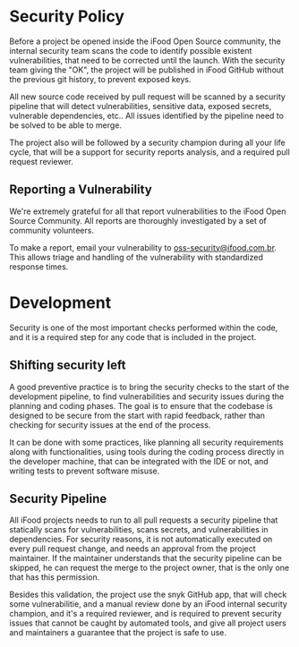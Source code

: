 # Security Policy

Before a project be opened inside the iFood Open Source community, the internal security team scans the code to identify possible existent vulnerabilities, that need to be corrected until the launch. With the security team giving the "OK", the project will be published in iFood GitHub without the previous git history, to prevent exposed keys.

All new source code received by pull request will be scanned by a security pipeline that will detect vulnerabilities, sensitive data, exposed secrets, vulnerable dependencies, etc.. All issues identified by the pipeline need to be solved to be able to merge.

The project also will be followed by a security champion during all your life cycle, that will be a support for security reports analysis, and a required pull request reviewer.

## Reporting a Vulnerability

We're extremely grateful for all that report vulnerabilities to the iFood Open Source Community. All reports are thoroughly investigated by a set of community volunteers.

To make a report, email your vulnerability to oss-security@ifood.com.br. This allows triage and handling of the vulnerability with standardized response times.

# Development

Security is one of the most important checks performed within the code, and it is a required step for any code that is included in the project. 

## Shifting security left

A good preventive practice is to bring the security checks to the start of the development pipeline, to find vulnerabilities and security issues during the planning and coding phases. The goal is to ensure that the codebase is designed to be secure from the start with rapid feedback, rather than checking for security issues at the end of the process.

It can be done with some practices, like planning all security requirements along with functionalities, using tools during the coding process directly in the developer machine, that can be integrated with the IDE or not, and writing tests to prevent software misuse.

## Security Pipeline

All iFood projects needs to run to all pull requests a security pipeline that statically scans for vulnerabilities, scans secrets, and vulnerabilities in dependencies. For security reasons, it is not automatically executed on every pull request change, and needs an approval from the project maintainer. If the maintainer understands that the security pipeline can be skipped, he can request the merge to the project owner, that is the only one that has this permission.

Besides this validation, the project use the snyk GitHub app, that will check some vulnerabilitie, and a manual review done by an iFood internal security champion, and it's a required reviewer, and is required to prevent security issues that cannot be caught by automated tools, and give all project users and maintainers a guarantee that the project is safe to use.